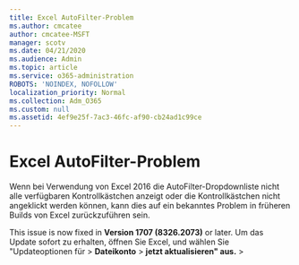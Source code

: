 ```yaml
---
title: Excel AutoFilter-Problem
ms.author: cmcatee
author: cmcatee-MSFT
manager: scotv
ms.date: 04/21/2020
ms.audience: Admin
ms.topic: article
ms.service: o365-administration
ROBOTS: 'NOINDEX, NOFOLLOW'
localization_priority: Normal
ms.collection: Adm_O365
ms.custom: null
ms.assetid: 4ef9e25f-7ac3-46fc-af90-cb24ad1c99ce
---
```


# <a name="excel-autofilter-issue"></a>Excel AutoFilter-Problem

Wenn bei Verwendung von Excel 2016 die AutoFilter-Dropdownliste nicht alle verfügbaren Kontrollkästchen anzeigt oder die Kontrollkästchen nicht angeklickt werden können, kann dies auf ein bekanntes Problem in früheren Builds von Excel zurückzuführen sein. 
  
This issue is now fixed in **Version 1707 (8326.2073)** or later. Um das Update sofort zu erhalten, öffnen  Sie Excel, und wählen Sie "Updateoptionen für \> **Dateikonto** \> **jetzt aktualisieren" aus.** \> 
  

